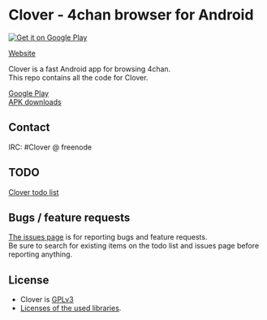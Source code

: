 # Clover - 4chan browser for Android

[![Get it on Google Play](https://developer.android.com/images/brand/en_generic_rgb_wo_60.png)](https://play.google.com/store/apps/details?id=org.floens.chan)

[Website](http://floens.github.io/Clover/)

Clover is a fast Android app for browsing 4chan.  
This repo contains all the code for Clover.

[Google Play](https://play.google.com/store/apps/details?id=org.floens.chan)  
[APK downloads](https://github.com/Floens/Clover/releases)


## Contact
IRC: #Clover @ freenode


## TODO
[Clover todo list](https://gist.github.com/Floens/cd7937a1d8f06f5540bc)


## Bugs / feature requests

[The issues page](https://github.com/Floens/Clover/issues) is for reporting bugs and feature requests.  
Be sure to search for existing items on the todo list and issues page before reporting anything.


## License

* Clover is [GPLv3](https://github.com/Floens/Clover/blob/master/COPYING.txt)
* [Licenses of the used libraries](https://github.com/Floens/Clover/blob/master/Clover/assets/html/licences.html).
